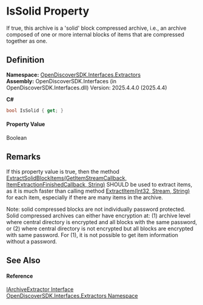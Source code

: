 # IsSolid Property


If true, this archive is a 'solid' block compressed archive, i.e., an archive composed of one or more internal blocks of items that are compressed together as one.



## Definition
**Namespace:** <a href="66cb506c-7b83-62d0-4a83-d345a647f76a">OpenDiscoverSDK.Interfaces.Extractors</a>  
**Assembly:** OpenDiscoverSDK.Interfaces (in OpenDiscoverSDK.Interfaces.dll) Version: 2025.4.4.0 (2025.4.4)

**C#**
``` C#
bool IsSolid { get; }
```



#### Property Value
Boolean

## Remarks

If this property value is true, then the method <a href="d6f285a5-6031-1242-10f2-3ce1f0c323d9">ExtractSolidBlockItems(GetItemStreamCallback, ItemExtractionFinishedCallback, String)</a> SHOULD be used to extract items, as it is much faster than calling method <a href="bfe60b4a-d6db-4da3-a602-be7d4d8d11b6">ExtractItem(Int32, Stream, String)</a> for each item, especially if there are many items in the archive.

Note: solid compressed blocks are not individually password protected. Solid compressed archives can either have encryption at: (1) archive level where central directory is encrypted and all blocks with the same password, or (2) where central directory is not encrypted but all blocks are encrypted with same password. For (1), it is not possible to get item information without a password.


## See Also


#### Reference
<a href="9d2fb8da-9eff-b1d9-e027-a4b2d24993e8">IArchiveExtractor Interface</a>  
<a href="66cb506c-7b83-62d0-4a83-d345a647f76a">OpenDiscoverSDK.Interfaces.Extractors Namespace</a>  
